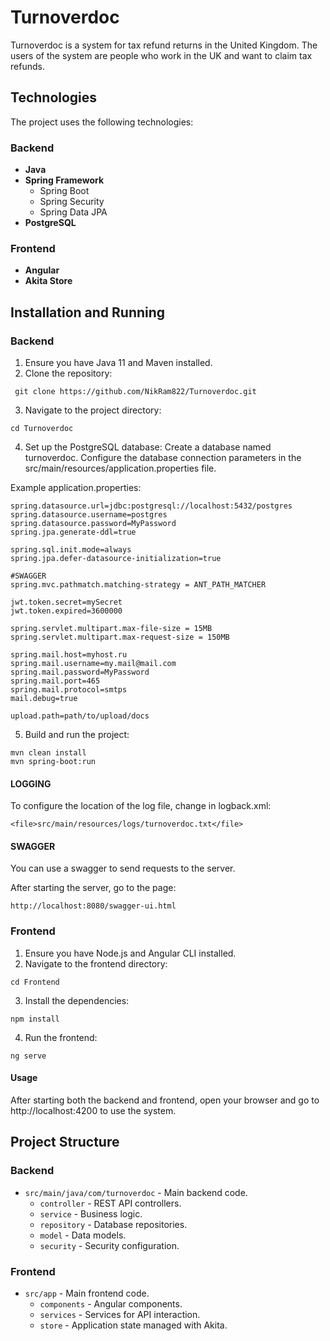 # Turnoverdoc

Turnoverdoc is a system for tax refund returns in the United Kingdom. The users of the system are people who work in the UK and want to claim tax refunds.

## Technologies

The project uses the following technologies:

### Backend
- **Java**
- **Spring Framework**
  - Spring Boot
  - Spring Security
  - Spring Data JPA
- **PostgreSQL**

### Frontend
- **Angular**
- **Akita Store**

## Installation and Running

### Backend

1. Ensure you have Java 11 and Maven installed.
2. Clone the repository:
  ```
   git clone https://github.com/NikRam822/Turnoverdoc.git
  ```
3. Navigate to the project directory:
```
cd Turnoverdoc
```
4. Set up the PostgreSQL database:
Create a database named turnoverdoc.
Configure the database connection parameters in the src/main/resources/application.properties file.

Example application.properties:
```
spring.datasource.url=jdbc:postgresql://localhost:5432/postgres
spring.datasource.username=postgres
spring.datasource.password=MyPassword
spring.jpa.generate-ddl=true

spring.sql.init.mode=always
spring.jpa.defer-datasource-initialization=true

#SWAGGER
spring.mvc.pathmatch.matching-strategy = ANT_PATH_MATCHER

jwt.token.secret=mySecret
jwt.token.expired=3600000

spring.servlet.multipart.max-file-size = 15MB
spring.servlet.multipart.max-request-size = 150MB

spring.mail.host=myhost.ru
spring.mail.username=my.mail@mail.com
spring.mail.password=MyPassword
spring.mail.port=465
spring.mail.protocol=smtps
mail.debug=true

upload.path=path/to/upload/docs
```
5. Build and run the project:
```
mvn clean install
mvn spring-boot:run
```

#### LOGGING
To configure the location of the log file, change in logback.xml:
```
<file>src/main/resources/logs/turnoverdoc.txt</file>
```

#### SWAGGER
You can use a swagger to send requests to the server.

After starting the server, go to the page:
```
http://localhost:8080/swagger-ui.html
````


### Frontend
1. Ensure you have Node.js and Angular CLI installed.
2. Navigate to the frontend directory:
```
cd Frontend
```
3. Install the dependencies:
```
npm install
```
4. Run the frontend:
```
ng serve
```

#### Usage
After starting both the backend and frontend, open your browser and go to http://localhost:4200 to use the system.

## Project Structure

### Backend
- `src/main/java/com/turnoverdoc` - Main backend code.
  - `controller` - REST API controllers.
  - `service` - Business logic.
  - `repository` - Database repositories.
  - `model` - Data models.
  - `security` - Security configuration.

### Frontend
- `src/app` - Main frontend code.
  - `components` - Angular components.
  - `services` - Services for API interaction.
  - `store` - Application state managed with Akita.

